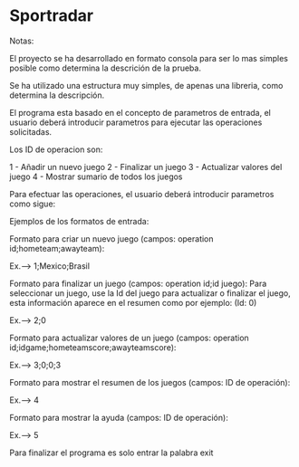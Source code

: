 # Sportradar
Notas:

El proyecto se ha desarrollado en formato consola para ser lo mas simples posible como determina la descrición de la prueba.

Se ha utilizado una estructura muy simples, de apenas una libreria, como determina la descripción.

El programa esta basado en el concepto de parametros de entrada, el usuario deberá introducir parametros para ejecutar las operaciones solicitadas.

Los ID de operacion son:

1 - Añadir un nuevo juego
2 - Finalizar un juego
3 - Actualizar valores del juego
4 - Mostrar sumario de todos los juegos

Para efectuar las operaciones, el usuario deberá introducir parametros como sigue:

Ejemplos de los formatos de entrada:

Formato para criar un nuevo juego (campos: operation id;hometeam;awayteam):

Ex.--> 1;Mexico;Brasil

Formato para finalizar un juego (campos: operation id;id juego): Para seleccionar un juego, use la Id del juego para actualizar o finalizar el juego, esta información aparece en el resumen como por ejemplo: (Id: 0)

Ex.--> 2;0

Formato para actualizar valores de un juego (campos: operation id;idgame;hometeamscore;awayteamscore):

Ex.--> 3;0;0;3

Formato para mostrar el resumen de los juegos (campos: ID de operación):

Ex.--> 4

Formato para mostrar la ayuda (campos: ID de operación):

Ex.--> 5


Para finalizar el programa es solo entrar la palabra exit
